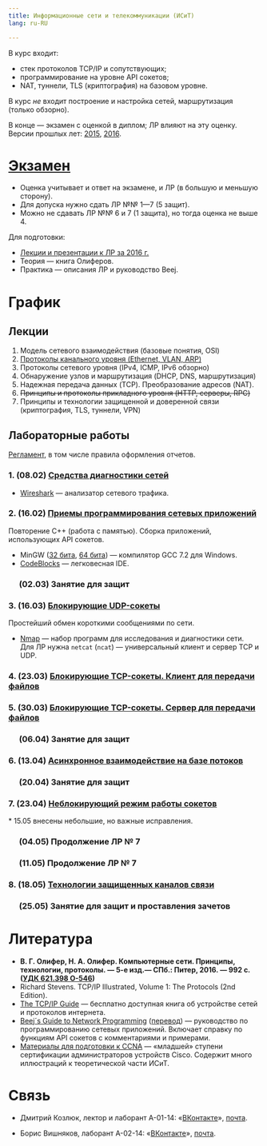 ```yaml
---
title: Информационные сети и телекоммуникации (ИСиТ)
lang: ru-RU

---
```


В курс входит:

- стек протоколов TCP/IP и сопутствующих;
- программирование на уровне API сокетов;
- NAT, туннели, TLS (криптография) на базовом уровне.

В курс *не* входит построение и настройка сетей, маршрутизация (только обзорно).

В конце — экзамен с оценкой в диплом; ЛР влияют на эту оценку.
Версии прошлых лет: [2015](15), [2016](16).

# [Экзамен](exam.html)

* Оценка учитывает и ответ на экзамене, и ЛР (в большую и меньшую сторону).
* Для допуска нужно сдать ЛР №№ 1—7 (5 защит).
* Можно не сдавать ЛР №№ 6 и 7 (1 защита), но тогда оценка не выше 4.

Для подготовки:

* [Лекции и презентации к ЛР за 2016 г.](16)
* Теория — книга Олиферов.
* Практика — описания ЛР и руководство Beej.


# График

## Лекции

1. Модель сетевого взаимодействия (базовые понятия, OSI)
2. [Протоколы канального уровня (Ethernet, VLAN, ARP)](lecture/02-layer2)
3. Протоколы сетевого уровня (IPv4, ICMP, IPv6 обзорно)
4. Обнаружение узлов и маршрутизация (DHCP, DNS, маршрутизация)
5. Надежная передача данных (TCP). Преобразование адресов (NAT).
6. ~~Принципы и протоколы прикладного уровня (HTTP, серверы, RPC)~~
7. Принципы и технологии защищенной и доверенной связи
    (криптография, TLS, туннели, VPN)


## Лабораторные работы

[Регламент](rules.html), в том числе правила оформления отчетов.

### 1. (08.02) [Средства диагностики сетей](lab01-tools.html)

- [Wireshark](https://www.wireshark.org/#download) —
    анализатор сетевого трафика.


### 2. (16.02) [Приемы программирования сетевых приложений](lab02-api.html)

Повторение C++ (работа с памятью).  Сборка приложений, использующих API сокетов.

- MinGW ([32 бита][gcc32], [64 бита][gcc64]) — компилятор GCC 7.2 для Windows.
- [CodeBlocks](http://www.codeblocks.org/downloads/26) — легковесная IDE.

[gcc32]: https://sourceforge.net/projects/mingw-w64/files/Toolchains%20targetting%20Win32/Personal%20Builds/mingw-builds/7.2.0/threads-posix/sjlj/i686-7.2.0-release-posix-sjlj-rt_v5-rev1.7z
[gcc64]: https://sourceforge.net/projects/mingw-w64/files/Toolchains%20targetting%20Win64/Personal%20Builds/mingw-builds/7.2.0/threads-posix/sjlj/x86_64-7.2.0-release-posix-sjlj-rt_v5-rev1.7z


###   (02.03) Занятие для защит


### 3. (16.03) [Блокирующие UDP-сокеты](lab/03-udp)

Простейший обмен короткими сообщениями по сети.

- [Nmap](https://nmap.org/) —
    набор программ для исследования и диагностики сети.
    Для ЛР нужна `netcat` (`ncat`) — универсальный клиент и сервер TCP и UDP.


### 4. (23.03) [Блокирующие TCP-сокеты.  Клиент для передачи файлов](lab/04-tcp-client)


### 5. (30.03) [Блокирующие TCP-сокеты.  Сервер для передачи файлов](lab/05-tcp-server)


###   (06.04) Занятие для защит


### 6. (13.04) [Асинхронное взаимодействие на базе потоков](lab/06-threaded-server)


###   (20.04) Занятие для защит


### 7. (23.04) [Неблокирующий режим работы сокетов](lab/07-nonblocking-server)

<div class="alert">
* 15.05 внесены небольшие, но важные исправления.
</div>

###   (04.05) Продолжение ЛР № 7

###   (11.05) Продолжение ЛР № 7

### 8. (18.05) [Технологии защищенных каналов связи](lab/08-crypto)

###   (25.05) Занятие для защит и проставления зачетов


# Литература

- **В. Г. Олифер, Н. А. Олифер. Компьютерные сети. Принципы, технологии,
    протоколы. — 5-е изд.— СПб.: Питер, 2016. — 992 с.
    ([УДК 621.398 О-546][ntb])**
- Richard Stevens. TCP/IP Illustrated, Volume 1: The Protocols (2nd Edition).
- [The TCP/IP Guide](http://www.tcpipguide.com) —
    бесплатно доступная книга об устройстве сетей и протоколов интернета.
- [Beej´s Guide to Network Programming](http://beej.us/guide/bgnet)
    ([перевод](http://masandilov.ru/network/guide_to_network_programming)) —
    руководство по программированию сетевых приложений. Включает
    справку по функциям API сокетов с комментариями и примерами.
- [Материалы для подготовки к CCNA](http://ccna.mpei.ac.ru) —
    «младшей» ступени сертификации администраторов устройств Cisco.
    Содержит много иллюстраций к теоретической части ИСиТ.

[ntb]: https://opac.mpei.ru/index.php?url=/notices/index/211074/default


# Связь

* Дмитрий Козлюк, лектор и лаборант А-01-14:
    «[ВКонтакте](https://vk.com/plushbeaver)», [почта][email/dk].

* Борис Вишняков, лаборант А-02-14:
    «[ВКонтакте](https://vk.com/zvinnyz)», [почта][email/bv].

[email/dk]: http://www.google.com/recaptcha/mailhide/d?k=01_uWea10RK7AzO-a9C2nBjg==&c=nG5zSR4276ZYxX7ItHJb_A_Lzdt787hUjxLUG5R7rwY=
[email/bv]: http://www.google.com/recaptcha/mailhide/d?k=01KLcfsSrFyXTv3zRsddFxew==&c=vtxI02xSbsmb6by9yirdMgL0fHIyAtLrG6-zn9Xmwv0=
